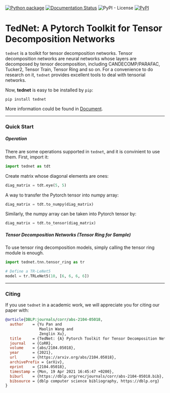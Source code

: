 [![Python package](https://github.com/tnbar/tednet/actions/workflows/python-package.yml/badge.svg)](https://github.com/tnbar/tednet/actions/workflows/python-package.yml)
[![Documentation Status](https://readthedocs.org/projects/tednet/badge/?version=latest)](https://tednet.readthedocs.io/en/latest/?badge=latest)
![PyPI - License](https://img.shields.io/pypi/l/tednet)
[![PyPI](https://img.shields.io/pypi/v/tednet)](https://pypi.org/project/tednet/)

# TedNet: A Pytorch Toolkit for Tensor Decomposition Networks
`tednet` is a toolkit for tensor decomposition networks. Tensor decomposition networks are neural networks whose layers are decomposed by tensor decomposition, including CANDECOMP/PARAFAC, Tucker2, Tensor Train, Tensor Ring and so on. For a convenience to do research on it, ``tednet`` provides excellent tools to deal with tensorial networks.


Now, **tednet** is easy to be installed by `pip`:

```shell script
pip install tednet
```

More information could be found in [Document](https://tednet.readthedocs.io/en/latest/index.html).


---

### Quick Start

##### Operation
There are some operations supported in `tednet`, and it is convinient to use them. First, import it:

```python
import tednet as tdt
```

Create matrix whose diagonal elements are ones:
```python
diag_matrix = tdt.eye(5, 5)
```

A way to transfer the Pytorch tensor into numpy array:

```python
diag_matrix = tdt.to_numpy(diag_matrix)
```

Similarly, the numpy array can be taken into Pytorch tensor by:

```python
diag_matrix = tdt.to_tensor(diag_matrix)
```

##### Tensor Decomposition Networks (Tensor Ring for Sample)
To use tensor ring decomposition models, simply calling the tensor ring module is enough.

```python
import tednet.tnn.tensor_ring as tr

# Define a TR-LeNet5
model = tr.TRLeNet5(10, [6, 6, 6, 6])
```

---

### Citing

If you use `tednet` in a academic work, we will appreciate you for citing our paper with:

```bibtex
@article{DBLP:journals/corr/abs-2104-05018,
  author    = {Yu Pan and
               Maolin Wang and
               Zenglin Xu},
  title     = {TedNet: {A} Pytorch Toolkit for Tensor Decomposition Networks},
  journal   = {CoRR},
  volume    = {abs/2104.05018},
  year      = {2021},
  url       = {https://arxiv.org/abs/2104.05018},
  archivePrefix = {arXiv},
  eprint    = {2104.05018},
  timestamp = {Mon, 19 Apr 2021 16:45:47 +0200},
  biburl    = {https://dblp.org/rec/journals/corr/abs-2104-05018.bib},
  bibsource = {dblp computer science bibliography, https://dblp.org}
}
```
